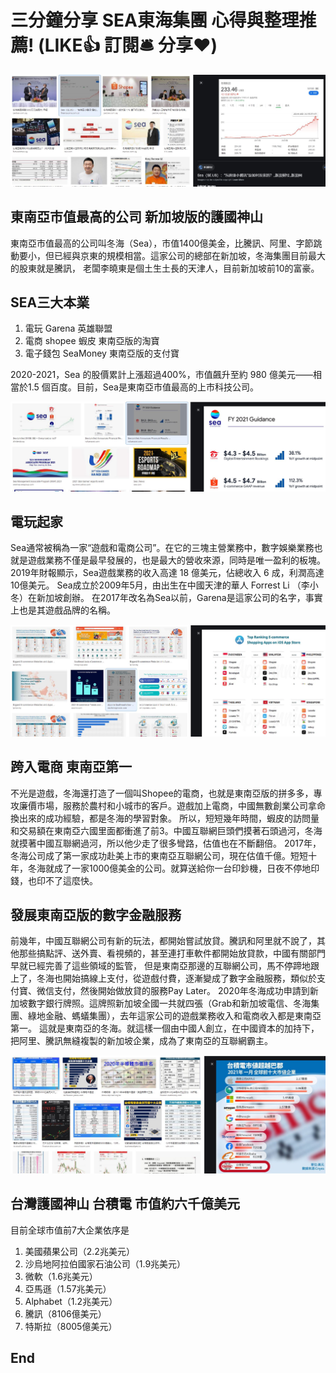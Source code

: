 # 三分鐘分享 SEA東海集團 心得與整理推薦! (LIKE👍 訂閱🛎 分享❤️)

![f1](https://github.com/HCH1/blog/blob/master/fig/sea1a.JPG)

## 東南亞市值最高的公司 新加坡版的護國神山
東南亞市值最高的公司叫冬海（Sea），市值1400億美金，比騰訊、阿里、字節跳動要小，但已經與京東的規模相當。這家公司的總部在新加坡，冬海集團目前最大的股東就是騰訊，
老闆李曉東是個土生土長的天津人，目前新加坡前10的富豪。

## SEA三大本業
1. 電玩 Garena 英雄聯盟
2. 電商 shopee 蝦皮 東南亞版的淘寶
3. 電子錢包 SeaMoney 東南亞版的支付寶

2020-2021，Sea 的股價累計上漲超過400%，市值飆升至約 980 億美元——相當於1.5 個百度。目前，Sea是東南亞市值最高的上市科技公司。


![f1](https://github.com/HCH1/blog/blob/master/fig/sea1d.JPG)

## 電玩起家
Sea通常被稱為一家“遊戲和電商公司”。在它的三塊主營業務中，數字娛樂業務也就是遊戲業務不僅是最早發展的，也是最大的營收來源，同時是唯一盈利的板塊。 
2019年財報顯示，Sea遊戲業務的收入高達 18 億美元，佔總收入 6 成，利潤高達10億美元。 Sea成立於2009年5月，由出生在中國天津的華人 Forrest Li （李小冬）在新加坡創辦。
在2017年改名為Sea以前，Garena是這家公司的名字，事實上也是其遊戲品牌的名稱。


![f1](https://github.com/HCH1/blog/blob/master/fig/sea1c.JPG)

## 跨入電商 東南亞第一


不光是遊戲，冬海還打造了一個叫Shopee的電商，也就是東南亞版的拼多多，專攻廉價市場，服務於農村和小城市的客戶。遊戲加上電商，中國無數創業公司拿命換出來的成功經驗，都是冬海的學習對象。
所以，短短幾年時間，蝦皮的訪問量和交易額在東南亞六國里面都衝進了前3。中國互聯網巨頭們摸著石頭過河，冬海就摸著中國互聯網過河，所以他少走了很多彎路，估值也在不斷翻倍。 
2017年，冬海公司成了第一家成功赴美上市的東南亞互聯網公司，現在估值千億。短短十年，冬海就成了一家1000億美金的公司。就算送給你一台印鈔機，日夜不停地印錢，也印不了這麼快。


## 發展東南亞版的數字金融服務

前幾年，中國互聯網公司有新的玩法，都開始嘗試放貸。騰訊和阿里就不說了，其他那些搞點評、送外賣、看視頻的，甚至連打車軟件都開始放貸款，中國有關部門早就已經完善了這些領域的監管，
但是東南亞那邊的互聯網公司，馬不停蹄地跟上了，冬海也開始搞線上支付，從遊戲付費，逐漸變成了數字金融服務，類似於支付寶、微信支付，然後開始做放貸的服務Pay Later。 
2020年冬海成功申請到新加坡數字銀行牌照。這牌照新加坡全國一共就四張（Grab和新加坡電信、冬海集團、綠地金融、螞蟻集團），去年這家公司的遊戲業務收入和電商收入都是東南亞第一。
這就是東南亞的冬海。就這樣一個由中國人創立，在中國資本的加持下，把阿里、騰訊無縫複製的新加坡企業，成為了東南亞的互聯網霸主。


![f1](https://github.com/HCH1/blog/blob/master/fig/sea1b.JPG)

## 台灣護國神山 台積電 市值約六千億美元

目前全球市值前7大企業依序是
1. 美國蘋果公司（2.2兆美元）
2. 沙烏地阿拉伯國家石油公司（1.9兆美元）
3. 微軟（1.6兆美元）
4. 亞馬遜（1.57兆美元）
5. Alphabet（1.2兆美元）
6. 騰訊（8106億美元）
7. 特斯拉（8005億美元）


## End
